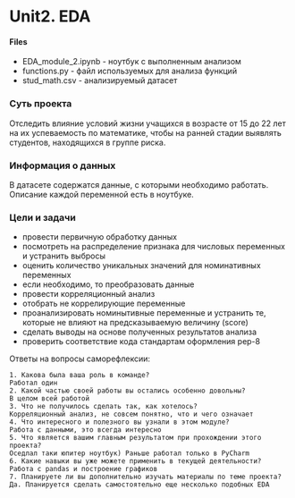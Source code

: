 # Unit2. EDA
#### Files
- EDA_module_2.ipynb - ноутбук с выполненным анализом
- functions.py - файл используемых для анализа функций
- stud_math.csv - анализируемый датасет

### Суть проекта
Отследить влияние условий жизни учащихся в возрасте от 15 до 22 лет на их успеваемость по математике, чтобы на ранней стадии выявлять студентов, находящихся в группе риска.

### Информация о данных
В датасете содержатся данные, с которыми необходимо работать. Описание каждой переменной есть в ноутбуке.  

### Цели и задачи
* провести первичную обработку данных
* посмотреть на распределение признака для числовых переменных и устранить выбросы
* оценить количество уникальных значений для номинативных переменных
* если необходимо, то преобразовать данные
* провести корреляционный анализ
* отобрать не коррелирующие переменные
* проанализировать номинытивные переменные и устранить те, которые не влияют на предсказываемую величину (score)
* сделать выводы на основе полученных результатов анализа 
* проверить соответствие кода стандартам оформления pep-8

Ответы на вопросы саморефлексии:

    1. Какова была ваша роль в команде?
    Работал один 
    2. Какой частью своей работы вы остались особенно довольны?
    В целом всей работой
    3. Что не получилось сделать так, как хотелось?
    Корреляционный анализ, не совсем понятно, что и чего означает
    4. Что интересного и полезного вы узнали в этом модуле?
    Работа с данными, это всегда интересно
    5. Что является вашим главным результатом при прохождении этого проекта?
    Оседлал таки юпитер ноутбук) Раньше работал только в PyCharm
    6. Какие навыки вы уже можете применить в текущей деятельности?
    Работа с pandas и построение графиков
    7. Планируете ли вы дополнительно изучать материалы по теме проекта?
    Да. Планируется сделать самостоятельно еще несколько подобных EDA
